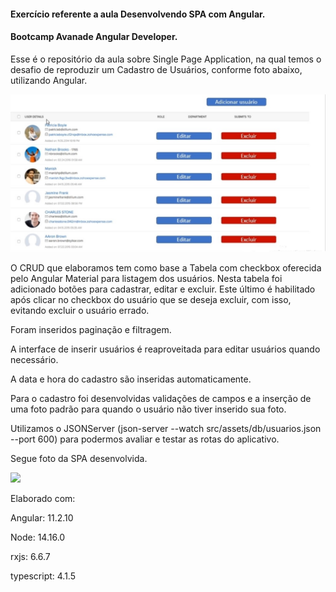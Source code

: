 #### Exercício referente a aula Desenvolvendo SPA com Angular.

#### Bootcamp Avanade Angular Developer.

Esse é o repositório da aula sobre Single Page Application, na qual temos o desafio de reproduzir um Cadastro de Usuários, conforme foto abaixo, utilizando Angular.

<img src="https://github.com/marcelosantosfonseca/Cadastro_de_Usuarios/blob/master/screens_with_tests/Desafio.jpg" />



O CRUD que elaboramos tem como base a Tabela com checkbox oferecida pelo Angular Material para listagem dos usuários. Nesta tabela foi adicionado botões para cadastrar, editar e excluir. Este último é habilitado após clicar no checkbox do usuário que se deseja excluir, com isso, evitando excluir o usuário errado.

Foram inseridos paginação e filtragem.

A interface de inserir usuários é reaproveitada para editar usuários quando necessário.

A data e hora do cadastro são inseridas automaticamente.

Para o cadastro foi desenvolvidas validações de campos e a inserção de uma foto padrão para quando o usuário não tiver inserido sua foto.

Utilizamos o JSONServer (json-server --watch src/assets/db/usuarios.json --port 600) para podermos avaliar e testar as rotas do aplicativo.

Segue foto da SPA desenvolvida.


<img src="https://github.com/marcelosantosfonseca/Cadastro_de_Usuarios/blob/master/screens_with_tests/Teste1.jpg" />



Elaborado com:

Angular: 11.2.10

Node: 14.16.0

rxjs: 6.6.7

typescript: 4.1.5